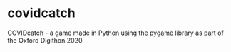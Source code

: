 # covidcatch
COVIDcatch - a game made in Python using the pygame library as part of the Oxford Digithon 2020
